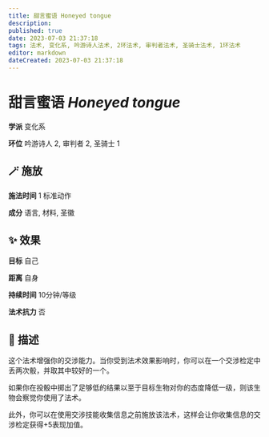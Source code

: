 ```yaml
---
title: 甜言蜜语 Honeyed tongue
description: 
published: true
date: 2023-07-03 21:37:18
tags: 法术, 变化系, 吟游诗人法术, 2环法术, 审判者法术, 圣骑士法术, 1环法术
editor: markdown
dateCreated: 2023-07-03 21:37:18
---
```


# **甜言蜜语** *Honeyed tongue*

**学派** 变化系 

**环位** 吟游诗人 2, 审判者 2, 圣骑士 1

## 🪄 施放

**施法时间** 1 标准动作

**成分** 语言, 材料, 圣徽

## ✨ 效果 

**目标** 自己 

**距离** 自身  

**持续时间** 10分钟/等级 

**法术抗力** 否

## 📖 描述

这个法术增强你的交涉能力。当你受到法术效果影响时，你可以在一个交涉检定中丢两次骰，并取其中较好的一个。

如果你在投骰中掷出了足够低的结果以至于目标生物对你的态度降低一级，则该生物会察觉你使用了法术。

此外，你可以在使用交涉技能收集信息之前施放该法术，这样会让你收集信息的交涉检定获得+5表现加值。
    